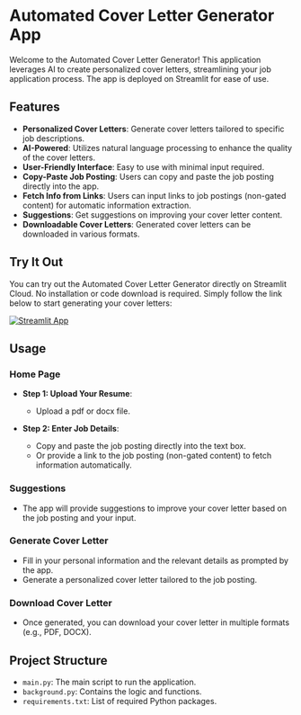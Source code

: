# Automated Cover Letter Generator App

Welcome to the Automated Cover Letter Generator! This application leverages AI to create personalized cover letters, streamlining your job application process. The app is deployed on Streamlit for ease of use.

## Features

- **Personalized Cover Letters**: Generate cover letters tailored to specific job descriptions.
- **AI-Powered**: Utilizes natural language processing to enhance the quality of the cover letters.
- **User-Friendly Interface**: Easy to use with minimal input required.
- **Copy-Paste Job Posting**: Users can copy and paste the job posting directly into the app.
- **Fetch Info from Links**: Users can input links to job postings (non-gated content) for automatic information extraction.
- **Suggestions**: Get suggestions on improving your cover letter content.
- **Downloadable Cover Letters**: Generated cover letters can be downloaded in various formats.

## Try It Out

You can try out the Automated Cover Letter Generator directly on Streamlit Cloud. No installation or code download is required. Simply follow the link below to start generating your cover letters:

[![Streamlit App](https://static.streamlit.io/badges/streamlit_badge_black_white.svg)](https://cover-letter-app.streamlit.app/)

## Usage

### Home Page

- **Step 1: Upload Your Resume**:
  - Upload a pdf or docx file.
  
- **Step 2: Enter Job Details**:
  - Copy and paste the job posting directly into the text box.
  - Or provide a link to the job posting (non-gated content) to fetch information automatically.

### Suggestions

- The app will provide suggestions to improve your cover letter based on the job posting and your input.

### Generate Cover Letter

- Fill in your personal information and the relevant details as prompted by the app.
- Generate a personalized cover letter tailored to the job posting.

### Download Cover Letter

- Once generated, you can download your cover letter in multiple formats (e.g., PDF, DOCX).

## Project Structure

- `main.py`: The main script to run the application.
- `background.py`: Contains the logic and functions.
- `requirements.txt`: List of required Python packages.

